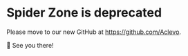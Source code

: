 # Spider Zone is deprecated
Please move to our new GitHub at https://github.com/Aclevo.

👋 See you there!
